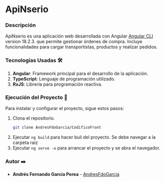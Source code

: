 # ApiNserio

### Descripción

ApiNserio es una aplicación web desarrollada con Angular [Angular CLI](https://github.com/angular/angular-cli) version 18.2.3. que permite gestionar órdenes de compra. Incluye funcionalidades para cargar transportistas, productos y realizar pedidos.

### Tecnologías Usadas 🛠️
1. **Angular**: Framework principal para el desarrollo de la aplicación.
2. **TypeScript**: Lenguaje de programación utilizado.
3. **RxJS**: Librería para programación reactiva.

### Ejecución del Proyecto 🚀

Para instalar y configurar el proyecto, sigue estos pasos:

1. Clona el repositorio.
   ```sh
   git clone AndresFdoGarcia/CodificoFront
   ```
2. Ejecutar `ng build` para hacer buil del proyecto. Se debe navegar a la carpeta raiz
3. Ejecutar `ng serve -o` para arrancar el proyecto y se abra el navegador. 

### Autor ✒️

- **Andrés Fernando García Perea** - [AndresFdoGarcia](https://github.com/AndresFdoGarcia)
